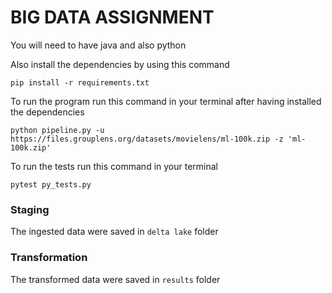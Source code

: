 # BIG DATA ASSIGNMENT

You will need to have java and also python

Also install the dependencies by using this command
~~~
pip install -r requirements.txt
~~~
To run the program run this command in your terminal after having installed the dependencies

~~~
python pipeline.py -u https://files.grouplens.org/datasets/movielens/ml-100k.zip -z 'ml-100k.zip'
~~~

To run the tests run this command in your terminal

~~~
pytest py_tests.py
~~~


### Staging

The ingested data were saved in `delta lake` folder


### Transformation

The transformed data were saved in `results` folder 
